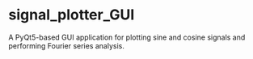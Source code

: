 # signal_plotter_GUI
A PyQt5-based GUI application for plotting sine and cosine signals and performing Fourier series analysis.
